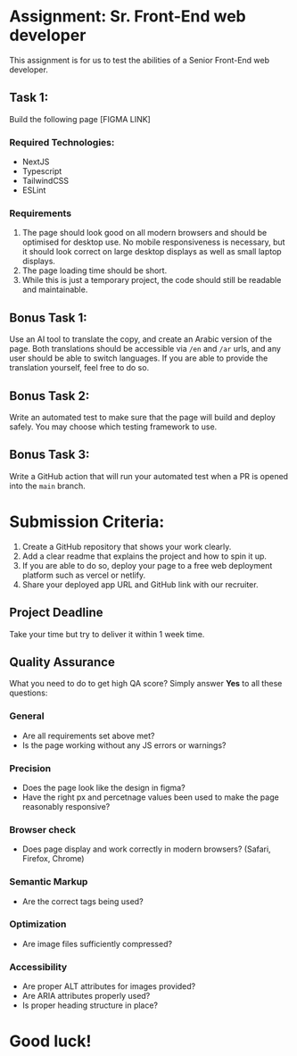# Assignment: Sr. Front-End web developer

This assignment is for us to test the abilities of a Senior Front-End web developer.

## Task 1:
Build the following page [FIGMA LINK]

### Required Technologies:
- NextJS
- Typescript
- TailwindCSS
- ESLint

### Requirements
1. The page should look good on all modern browsers and should be optimised for desktop use. No mobile responsiveness is necessary, but it should look correct on large desktop displays as well as small laptop displays.
2. The page loading time should be short.
3. While this is just a temporary project, the code should still be readable and maintainable.

## Bonus Task 1: 
Use an AI tool to translate the copy, and create an Arabic version of the page. Both translations should be accessible via `/en` and `/ar` urls, and any user should be able to switch languages.
If you are able to provide the translation yourself, feel free to do so. 

## Bonus Task 2:
Write an automated test to make sure that the page will build and deploy safely. You may choose which testing framework to use.

## Bonus Task 3:
Write a GitHub action that will run your automated test when a PR is opened into the `main` branch.

# Submission Criteria: 
1. Create a GitHub repository that shows your work clearly.
2. Add a clear readme that explains the project and how to spin it up.
3. If you are able to do so, deploy your page to a free web deployment platform such as vercel or netlify.
4. Share your deployed app URL and GitHub link with our recruiter.

## Project Deadline
Take your time but try to deliver it within 1 week time.

## Quality Assurance
What you need to do to get high QA score? Simply answer **Yes** to all these questions:

### General
- Are all requirements set above met?
- Is the page working without any JS errors or warnings?

### Precision
- Does the page look like the design in figma?
- Have the right px and percetnage values been used to make the page reasonably responsive?

### Browser check
- Does page display and work correctly in modern browsers? (Safari, Firefox, Chrome)

### Semantic Markup
- Are the correct tags being used?

### Optimization
- Are image files sufficiently compressed?

### Accessibility
- Are proper ALT attributes for images provided?
- Are ARIA attributes properly used?
- Is proper heading structure in place?

# Good luck!
